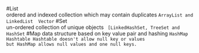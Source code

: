 #List    
     ordered and indexed collection which may contain duplicates
`ArrayList and LinkedList  Vector`
#Set     
    un-ordered collection of unique objects
` [LinkedHashSet, TreeSet and HashSet`
#Map
     data structure based on key value pair and hashing
`HashMap 
 Hashtable
 Hashtable doesn't allow null key or values but HashMap allows null values and one null keys. 
`